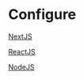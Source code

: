 # Configure

[NextJS](https://github.com/anriverax/config-JS/blob/main/NextJS)

[ReactJS](https://github.com/anriverax/config-JS/blob/main/ReactJS)

[NodeJS](https://github.com/anriverax/config-JS/blob/main/NodeJS)
